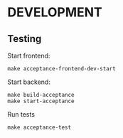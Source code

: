 # DEVELOPMENT

## Testing

Start frontend:

```shell
make acceptance-frontend-dev-start
```

Start backend:

```shell
make build-acceptance
make start-acceptance
```

Run tests

```shell
make acceptance-test
```
